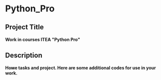 # Python_Pro
## Project Title
#### Work in courses ITEA "Python Pro"
## Description
#### Номе tasks and project. Here are some additional codes for use in your work. 
